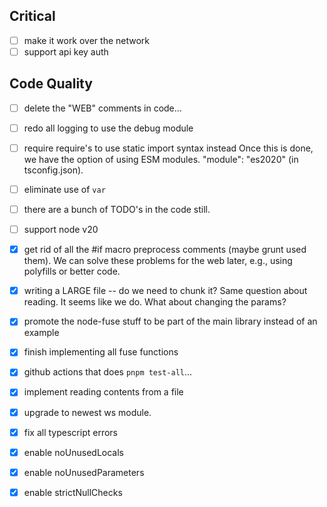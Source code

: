 ## Critical

- [ ] make it work over the network
- [ ] support api key auth

## Code Quality

- [ ] delete the "WEB" comments in code...
- [ ] redo all logging to use the debug module
- [ ] require require's to use static import syntax instead
  Once this is done, we have the option of using ESM modules.
  "module": "es2020" \(in tsconfig.json\).
- [ ] eliminate use of `var`
- [ ] there are a bunch of TODO's in the code still.
- [ ] support node v20
- [x] get rid of all the #if macro preprocess comments \(maybe grunt used them\). We can solve these problems for the web later, e.g., using polyfills or better code.
- [x] writing a LARGE file \-\- do we need to chunk it? Same question about reading.  It seems like we do. What about changing the params?
- [x] promote the node\-fuse stuff to be part of the main library instead of an example
- [x] finish implementing all fuse functions
- [x] github actions that does `pnpm test-all`...
- [x] implement reading contents from a file
- [x] upgrade to newest ws module.
- [x] fix all typescript errors
- [x] enable noUnusedLocals
- [x] enable noUnusedParameters
- [x] enable strictNullChecks

